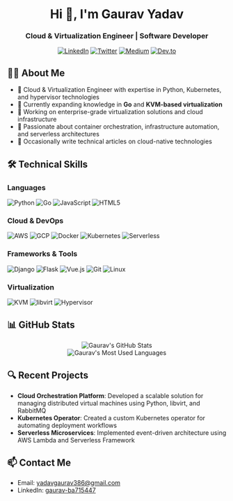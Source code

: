 <!-- GitHub Profile README for Gaurav Yadav -->

<h1 align="center">Hi 👋, I'm Gaurav Yadav</h1>
<h3 align="center">Cloud & Virtualization Engineer | Software Developer</h3>

<p align="center">
  <a href="https://www.linkedin.com/in/gaurav-ba715447/"><img src="https://img.shields.io/badge/LinkedIn-0077B5?style=for-the-badge&logo=linkedin&logoColor=white" alt="LinkedIn"/></a>
  <a href="https://twitter.com/yadavgaurav386"><img src="https://img.shields.io/badge/Twitter-1DA1F2?style=for-the-badge&logo=twitter&logoColor=white" alt="Twitter"/></a>
  <a href="https://medium.com/@yadavgaurav386"><img src="https://img.shields.io/badge/Medium-12100E?style=for-the-badge&logo=medium&logoColor=white" alt="Medium"/></a>
  <a href="https://dev.to/gaurav386i"><img src="https://img.shields.io/badge/dev.to-0A0A0A?style=for-the-badge&logo=devdotto&logoColor=white" alt="Dev.to"/></a>
</p>

## 👨‍💻 About Me

- 🔭 Cloud & Virtualization Engineer with expertise in Python, Kubernetes, and hypervisor technologies
- 🌱 Currently expanding knowledge in **Go** and **KVM-based virtualization**
- 💼 Working on enterprise-grade virtualization solutions and cloud infrastructure
- 🚀 Passionate about container orchestration, infrastructure automation, and serverless architectures
- 📝 Occasionally write technical articles on cloud-native technologies

## 🛠️ Technical Skills

### Languages
<p>
  <img src="https://img.shields.io/badge/Python-3776AB?style=flat-square&logo=python&logoColor=white" alt="Python"/>
  <img src="https://img.shields.io/badge/Go-00ADD8?style=flat-square&logo=go&logoColor=white" alt="Go"/>
  <img src="https://img.shields.io/badge/JavaScript-F7DF1E?style=flat-square&logo=javascript&logoColor=black" alt="JavaScript"/>
  <img src="https://img.shields.io/badge/HTML5-E34F26?style=flat-square&logo=html5&logoColor=white" alt="HTML5"/>
</p>

### Cloud & DevOps
<p>
  <img src="https://img.shields.io/badge/AWS-232F3E?style=flat-square&logo=amazon-aws&logoColor=white" alt="AWS"/>
  <img src="https://img.shields.io/badge/GCP-4285F4?style=flat-square&logo=google-cloud&logoColor=white" alt="GCP"/>
  <img src="https://img.shields.io/badge/Docker-2496ED?style=flat-square&logo=docker&logoColor=white" alt="Docker"/>
  <img src="https://img.shields.io/badge/Kubernetes-326CE5?style=flat-square&logo=kubernetes&logoColor=white" alt="Kubernetes"/>
  <img src="https://img.shields.io/badge/Serverless-FD5750?style=flat-square&logo=serverless&logoColor=white" alt="Serverless"/>
</p>

### Frameworks & Tools
<p>
  <img src="https://img.shields.io/badge/Django-092E20?style=flat-square&logo=django&logoColor=white" alt="Django"/>
  <img src="https://img.shields.io/badge/Flask-000000?style=flat-square&logo=flask&logoColor=white" alt="Flask"/>
  <img src="https://img.shields.io/badge/Vue.js-4FC08D?style=flat-square&logo=vue.js&logoColor=white" alt="Vue.js"/>
  <img src="https://img.shields.io/badge/Git-F05032?style=flat-square&logo=git&logoColor=white" alt="Git"/>
  <img src="https://img.shields.io/badge/Linux-FCC624?style=flat-square&logo=linux&logoColor=black" alt="Linux"/>
</p>

### Virtualization
<p>
  <img src="https://img.shields.io/badge/KVM-orange?style=flat-square" alt="KVM"/>
  <img src="https://img.shields.io/badge/libvirt-green?style=flat-square" alt="libvirt"/>
  <img src="https://img.shields.io/badge/Hypervisor-blue?style=flat-square" alt="Hypervisor"/>
</p>

## 📊 GitHub Stats

<div align="center">
  <img src="https://github-readme-stats.vercel.app/api?username=gaurav386i&show_icons=true&theme=tokyonight" alt="Gaurav's GitHub Stats" />
</div>

<div align="center">
  <img src="https://github-readme-stats.vercel.app/api/top-langs/?username=gaurav386i&layout=compact&theme=tokyonight" alt="Gaurav's Most Used Languages" />
</div>

## 🔍 Recent Projects

- **Cloud Orchestration Platform**: Developed a scalable solution for managing distributed virtual machines using Python, libvirt, and RabbitMQ
- **Kubernetes Operator**: Created a custom Kubernetes operator for automating deployment workflows
- **Serverless Microservices**: Implemented event-driven architecture using AWS Lambda and Serverless Framework

## 📫 Contact Me

- Email: yadavgaurav386@gmail.com
- LinkedIn: [gaurav-ba715447](https://www.linkedin.com/in/gaurav-ba715447/)
